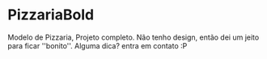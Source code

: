 # PizzariaBold
 Modelo de Pizzaria, Projeto completo. Não tenho design, então dei um jeito para ficar ''bonito''. Alguma dica? entra em contato :P
